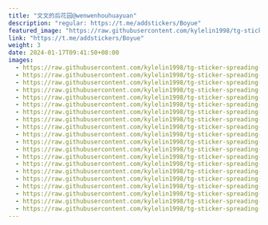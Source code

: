 ```yaml
---
title: "文文的后花园@wenwenhouhuayuan"
description: "regular: https://t.me/addstickers/Boyue"
featured_image: "https://raw.githubusercontent.com/kylelin1998/tg-sticker-spreading-worldwide-images/main/img/99ece1bd-0c74-4684-93d9-2720efcb49c6.jpg"
link: "https://t.me/addstickers/Boyue"
weight: 3
date: 2024-01-17T09:41:50+08:00
images:
  - https://raw.githubusercontent.com/kylelin1998/tg-sticker-spreading-worldwide-images/main/img/99ece1bd-0c74-4684-93d9-2720efcb49c6.jpg
  - https://raw.githubusercontent.com/kylelin1998/tg-sticker-spreading-worldwide-images/main/img/4d69ae13-e065-4f60-bf76-4ea9bafa2eb3.jpg
  - https://raw.githubusercontent.com/kylelin1998/tg-sticker-spreading-worldwide-images/main/img/12dccfb8-a38d-4263-a418-fbf409ee7607.jpg
  - https://raw.githubusercontent.com/kylelin1998/tg-sticker-spreading-worldwide-images/main/img/55c0ed9c-6deb-4cea-a1ba-18a14038d844.jpg
  - https://raw.githubusercontent.com/kylelin1998/tg-sticker-spreading-worldwide-images/main/img/cd3fd9f2-3e62-4fc3-9118-c3af76addcb9.jpg
  - https://raw.githubusercontent.com/kylelin1998/tg-sticker-spreading-worldwide-images/main/img/d9e62cf9-b3a3-4f75-8c2b-bfbbe8156dd7.jpg
  - https://raw.githubusercontent.com/kylelin1998/tg-sticker-spreading-worldwide-images/main/img/1b9006b3-8730-4c43-8807-67a3971813c6.jpg
  - https://raw.githubusercontent.com/kylelin1998/tg-sticker-spreading-worldwide-images/main/img/41ca8cfc-6f5e-4c41-b1c3-d512cf769089.jpg
  - https://raw.githubusercontent.com/kylelin1998/tg-sticker-spreading-worldwide-images/main/img/fcb17530-47c8-453c-8a66-e3960f87aee4.jpg
  - https://raw.githubusercontent.com/kylelin1998/tg-sticker-spreading-worldwide-images/main/img/7af926b3-2656-47d1-90b1-cfc3c888bb12.jpg
  - https://raw.githubusercontent.com/kylelin1998/tg-sticker-spreading-worldwide-images/main/img/fa658c01-e7f5-48e6-9840-9d402fee736f.jpg
  - https://raw.githubusercontent.com/kylelin1998/tg-sticker-spreading-worldwide-images/main/img/708cc7ed-267e-41cf-b446-fd259fa0bd80.jpg
  - https://raw.githubusercontent.com/kylelin1998/tg-sticker-spreading-worldwide-images/main/img/1d86fee2-5a97-4267-b740-674eb0c603e4.jpg
  - https://raw.githubusercontent.com/kylelin1998/tg-sticker-spreading-worldwide-images/main/img/5e519428-1c70-4091-8c83-608d0d762b78.jpg
  - https://raw.githubusercontent.com/kylelin1998/tg-sticker-spreading-worldwide-images/main/img/adc0f1ff-9f47-48e9-999b-3431d3f8438a.jpg
  - https://raw.githubusercontent.com/kylelin1998/tg-sticker-spreading-worldwide-images/main/img/2dd594d1-3cde-481d-8292-eb89bffde612.jpg
  - https://raw.githubusercontent.com/kylelin1998/tg-sticker-spreading-worldwide-images/main/img/b0afb393-30e6-43e3-9c71-860fb097d1fe.jpg
  - https://raw.githubusercontent.com/kylelin1998/tg-sticker-spreading-worldwide-images/main/img/3d3e5a53-0a0b-4ee4-9c47-8ff0fbcf4e68.jpg
  - https://raw.githubusercontent.com/kylelin1998/tg-sticker-spreading-worldwide-images/main/img/6621096d-978e-42f1-ab69-25c6d89c1bd7.jpg
  - https://raw.githubusercontent.com/kylelin1998/tg-sticker-spreading-worldwide-images/main/img/e25d8fb6-caf0-44c2-a184-88fe173c761a.jpg
---
```


